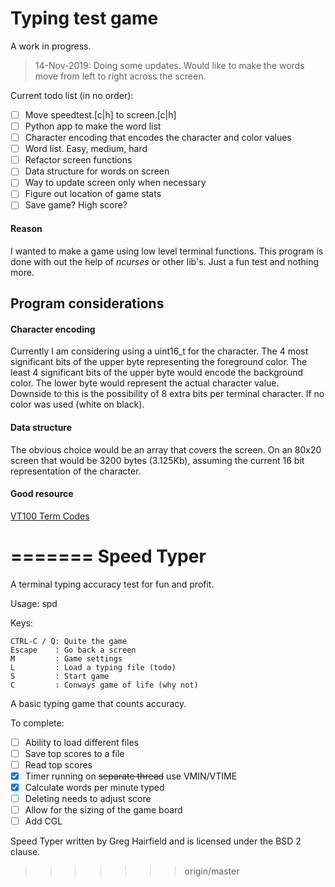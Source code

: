 # Typing test game

A work in progress.
> 14-Nov-2019: Doing some updates. Would like to make the words move from left
to right across the screen. 

Current todo list (in no order):
- [ ] Move speedtest.[c|h] to screen.[c|h]
- [ ] Python app to make the word list 
- [ ] Character encoding that encodes the character and color values
- [ ] Word list. Easy, medium, hard
- [ ] Refactor screen functions
- [ ] Data structure for words on screen
- [ ] Way to update screen only when necessary
- [ ] Figure out location of game stats
- [ ] Save game? High score?

#### Reason
I wanted to make a game using low level terminal functions. This program is done
with out the help of _ncurses_ or other lib's. Just a fun test and nothing more.

## Program considerations

#### Character encoding
Currently I am considering using a uint16\_t for the character. The 4 most 
significant bits of the upper byte representing the foreground color. The
least 4 significant bits of the upper byte would encode the background color. 
The lower byte would represent the actual character value.  
Downside to this is the possibility of 8 extra bits per terminal character. If 
no color was used (white on black).
 
#### Data structure
The obvious choice would be an array that covers the screen. On an 80x20 screen
that would be 3200 bytes (3.125Kb), assuming the current 16 bit representation
of the character. 

#### Good resource
[VT100 Term Codes](https://termsys.demon.co.uk/vtansi.htm)

=======
Speed Typer
===
A terminal typing accuracy test for fun and profit.

Usage: spd 

Keys:
  ```
  CTRL-C / Q: Quite the game  
  Escape    : Go back a screen  
  M         : Game settings  
  L         : Load a typing file (todo)  
  S         : Start game  
  C         : Conways game of life (why not)  
  ```

A basic typing game that counts accuracy. 

To complete:
- [ ] Ability to load different files  
- [ ] Save top scores to a file  
- [ ] Read top scores  
- [x] Timer running on ~~separate thread~~ use VMIN/VTIME  
- [x] Calculate words per minute typed  
- [ ] Deleting needs to adjust score
- [ ] Allow for the sizing of the game board  
- [ ] Add CGL  

Speed Typer written by Greg Hairfield and is licensed under the BSD 2 clause.
>>>>>>> origin/master
